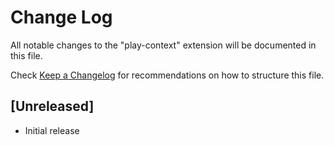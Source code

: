 # Change Log

All notable changes to the "play-context" extension will be documented in this file.

Check [Keep a Changelog](http://keepachangelog.com/) for recommendations on how to structure this file.

## [Unreleased]

- Initial release